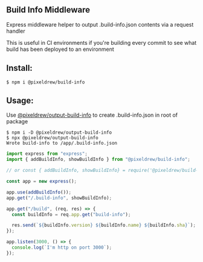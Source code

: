 ## Build Info Middleware

Express middleware helper to output .build-info.json contents via a request handler

This is useful in CI environments if you're building every commit to see what build has been deployed to an environment

## Install:

```shell
$ npm i @pixeldrew/build-info
```

## Usage:

Use [@pixeldrew/output-build-info](https://www.npmjs.com/package/@pixeldrew/output-build-info) to create .build-info.json in root of package

```shell
$ npm i -D @pixeldrew/output-build-info
$ npx @pixeldrew/output-build-info
Wrote build-info to /app/.build-info.json
```

```javascript
import express from "express";
import { addBuildInfo, showBuildInfo } from "@pixeldrew/build-info";

// or const { addBuildInfo, showBuildInfo} = require('@pixeldrew/build-info/middleware.cjs');

const app = new express();

app.use(addBuildInfo());
app.get("/.build-info", showBuildInfo);

app.get("/build", (req, res) => {
  const buildInfo = req.app.get("build-info");

  res.send(`${buildInfo.version} ${buildInfo.name} ${buildInfo.sha}`);
});

app.listen(3000, () => {
  console.log(`I'm http on port 3000`);
});
```
